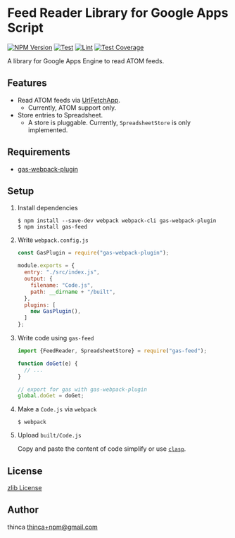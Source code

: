 Feed Reader Library for Google Apps Script
==========================================

[![NPM Version][npm-image]][npm-url]
[![Test][test-ci-badge]][test-ci-action]
[![Lint][lint-ci-badge]][lint-ci-action]
[![Test Coverage][codecov-image]][codecov-url]

A library for Google Apps Engine to read ATOM feeds.

Features
--------

- Read ATOM feeds via [UrlFetchApp](https://developers.google.com/apps-script/reference/url-fetch/url-fetch-app).
  - Currently, ATOM support only.
- Store entries to Spreadsheet.
  - A store is pluggable.  Currently, `SpreadsheetStore` is only implemented.

Requirements
------------

- [gas-webpack-plugin](https://github.com/fossamagna/gas-webpack-plugin)

Setup
-----

1.  Install dependencies

    ```
    $ npm install --save-dev webpack webpack-cli gas-webpack-plugin
    $ npm install gas-feed
    ```

2.  Write `webpack.config.js`

    ```javascript
    const GasPlugin = require("gas-webpack-plugin");

    module.exports = {
      entry: "./src/index.js",
      output: {
        filename: "Code.js",
        path: __dirname + "/built",
      },
      plugins: [
        new GasPlugin(),
      ]
    };
    ```

3.  Write code using `gas-feed`

    ```javascript
    import {FeedReader, SpreadsheetStore} = require("gas-feed");

    function doGet(e) {
      // ...
    }

    // export for gas with gas-webpack-plugin
    global.doGet = doGet;
    ```

4.  Make a `Code.js` via `webpack`

    ```
    $ webpack
    ```

5.  Upload `built/Code.js`

    Copy and paste the content of code simplify or use [`clasp`](https://developers.google.com/apps-script/guides/clasp).


License
-------

[zlib License](LICENSE.txt)

Author
------

thinca <thinca+npm@gmail.com>


[npm-image]: https://img.shields.io/npm/v/gas-feed.svg
[npm-url]: https://npmjs.org/package/gas-feed
[test-ci-badge]: https://github.com/thinca/gas-feed/workflows/Test/badge.svg
[test-ci-action]: https://github.com/thinca/gas-feed/actions?query=workflow%3ATest
[lint-ci-badge]: https://github.com/thinca/gas-feed/workflows/Lint/badge.svg
[lint-ci-action]: https://github.com/thinca/gas-feed/actions?query=workflow%3ALint
[codecov-image]: https://codecov.io/gh/thinca/gas-feed/branch/master/graph/badge.svg
[codecov-url]: https://codecov.io/gh/thinca/gas-feed
